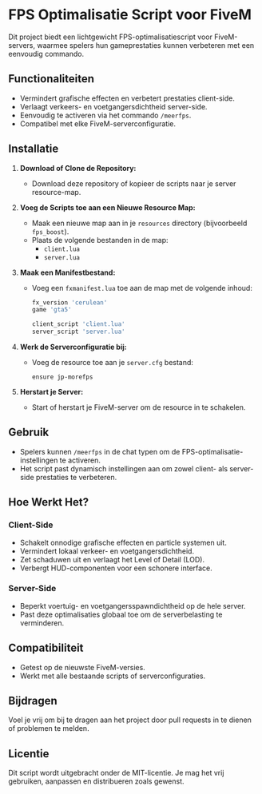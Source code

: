 # FPS Optimalisatie Script voor FiveM

Dit project biedt een lichtgewicht FPS-optimalisatiescript voor FiveM-servers, waarmee spelers hun gameprestaties kunnen verbeteren met een eenvoudig commando.

## Functionaliteiten
- Vermindert grafische effecten en verbetert prestaties client-side.
- Verlaagt verkeers- en voetgangersdichtheid server-side.
- Eenvoudig te activeren via het commando `/meerfps`.
- Compatibel met elke FiveM-serverconfiguratie.

## Installatie

1. **Download of Clone de Repository:**
   - Download deze repository of kopieer de scripts naar je server resource-map.

2. **Voeg de Scripts toe aan een Nieuwe Resource Map:**
   - Maak een nieuwe map aan in je `resources` directory (bijvoorbeeld `fps_boost`).
   - Plaats de volgende bestanden in de map:
     - `client.lua`
     - `server.lua`

3. **Maak een Manifestbestand:**
   - Voeg een `fxmanifest.lua` toe aan de map met de volgende inhoud:
     ```lua
     fx_version 'cerulean'
     game 'gta5'

     client_script 'client.lua'
     server_script 'server.lua'
     ```

4. **Werk de Serverconfiguratie bij:**
   - Voeg de resource toe aan je `server.cfg` bestand:
     ```
     ensure jp-morefps
     ```

5. **Herstart je Server:**
   - Start of herstart je FiveM-server om de resource in te schakelen.

## Gebruik

- Spelers kunnen `/meerfps` in de chat typen om de FPS-optimalisatie-instellingen te activeren.
- Het script past dynamisch instellingen aan om zowel client- als server-side prestaties te verbeteren.

## Hoe Werkt Het?

### Client-Side
- Schakelt onnodige grafische effecten en particle systemen uit.
- Vermindert lokaal verkeer- en voetgangersdichtheid.
- Zet schaduwen uit en verlaagt het Level of Detail (LOD).
- Verbergt HUD-componenten voor een schonere interface.

### Server-Side
- Beperkt voertuig- en voetgangersspawndichtheid op de hele server.
- Past deze optimalisaties globaal toe om de serverbelasting te verminderen.

## Compatibiliteit
- Getest op de nieuwste FiveM-versies.
- Werkt met alle bestaande scripts of serverconfiguraties.

## Bijdragen
Voel je vrij om bij te dragen aan het project door pull requests in te dienen of problemen te melden.

## Licentie
Dit script wordt uitgebracht onder de MIT-licentie. Je mag het vrij gebruiken, aanpassen en distribueren zoals gewenst.

